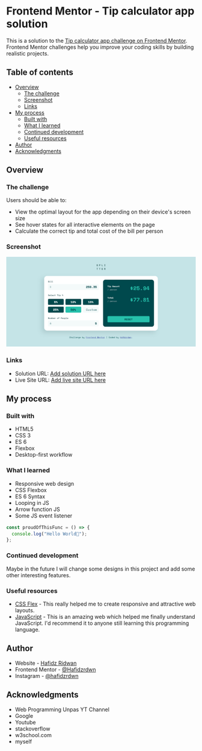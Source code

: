 # Frontend Mentor - Tip calculator app solution

This is a solution to the [Tip calculator app challenge on Frontend Mentor](https://www.frontendmentor.io/challenges/tip-calculator-app-ugJNGbJUX). Frontend Mentor challenges help you improve your coding skills by building realistic projects.

## Table of contents

- [Overview](#overview)
  - [The challenge](#the-challenge)
  - [Screenshot](#screenshot)
  - [Links](#links)
- [My process](#my-process)
  - [Built with](#built-with)
  - [What I learned](#what-i-learned)
  - [Continued development](#continued-development)
  - [Useful resources](#useful-resources)
- [Author](#author)
- [Acknowledgments](#acknowledgments)

## Overview

### The challenge

Users should be able to:

- View the optimal layout for the app depending on their device's screen size
- See hover states for all interactive elements on the page
- Calculate the correct tip and total cost of the bill per person

### Screenshot

![](./screenshot.png)

### Links

- Solution URL: [Add solution URL here](https://your-solution-url.com)
- Live Site URL: [Add live site URL here](https://your-live-site-url.com)

## My process

### Built with

- HTML5
- CSS 3
- ES 6
- Flexbox
- Desktop-first workflow

### What I learned

- Responsive web design
- CSS Flexbox
- ES 6 Syntax
- Looping in JS
- Arrow function JS
- Some JS event listener

```js
const proudOfThisFunc = () => {
  console.log("Hello World👾");
};
```

### Continued development

Maybe in the future I will change some designs in this project and add some other interesting features.

### Useful resources

- [CSS Flex](https://www.w3schools.com/css/css3_flexbox.asp) - This really helped me to create responsive and attractive web layouts.
- [JavaScript](https://www.w3schools.com/js/default.asp) - This is an amazing web which helped me finally understand JavaScript. I'd recommend it to anyone still learning this programming language.

## Author

- Website - [Hafidz Ridwan](https://hafidzrdwn.github.io/)
- Frontend Mentor - [@Hafidzrdwn](https://www.frontendmentor.io/profile/Hafidzrdwn)
- Instagram - [@hafidzrdwn](https://www.instagram.com/hafidzrdwn/)

## Acknowledgments

- Web Programming Unpas YT Channel
- Google
- Youtube
- stackoverflow
- w3school.com
- myself
